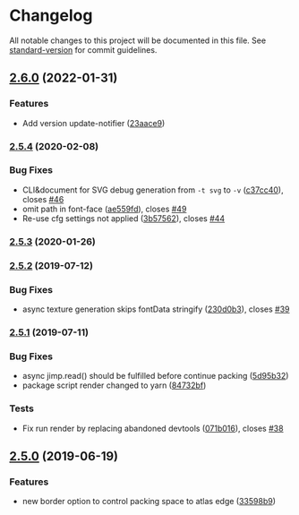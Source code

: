 # Changelog

All notable changes to this project will be documented in this file. See [standard-version](https://github.com/conventional-changelog/standard-version) for commit guidelines.

## [2.6.0](https://github.com/soimy/msdf-bmfont-xml/compare/v2.5.4...v2.6.0) (2022-01-31)


### Features

* Add version update-notifier ([23aace9](https://github.com/soimy/msdf-bmfont-xml/commit/23aace97c8e4af5174f8191133e42b54baafd0b5))

### [2.5.4](https://github.com/soimy/msdf-bmfont-xml/compare/v2.5.3...v2.5.4) (2020-02-08)


### Bug Fixes

* CLI&document for SVG debug generation from `-t svg` to `-v` ([c37cc40](https://github.com/soimy/msdf-bmfont-xml/commit/c37cc40)), closes [#46](https://github.com/soimy/msdf-bmfont-xml/issues/46)
* omit path in font-face ([ae559fd](https://github.com/soimy/msdf-bmfont-xml/commit/ae559fd)), closes [#49](https://github.com/soimy/msdf-bmfont-xml/issues/49)
* Re-use cfg settings not applied ([3b57562](https://github.com/soimy/msdf-bmfont-xml/commit/3b57562)), closes [#44](https://github.com/soimy/msdf-bmfont-xml/issues/44)



### [2.5.3](https://github.com/soimy/msdf-bmfont-xml/compare/v2.5.2...v2.5.3) (2020-01-26)



### [2.5.2](https://github.com/soimy/msdf-bmfont-xml/compare/v2.5.1...v2.5.2) (2019-07-12)


### Bug Fixes

* async texture generation skips fontData stringify ([230d0b3](https://github.com/soimy/msdf-bmfont-xml/commit/230d0b3)), closes [#39](https://github.com/soimy/msdf-bmfont-xml/issues/39)



### [2.5.1](https://github.com/soimy/msdf-bmfont-xml/compare/v2.5.0...v2.5.1) (2019-07-11)


### Bug Fixes

* async jimp.read() should be fulfilled before continue packing ([5d95b32](https://github.com/soimy/msdf-bmfont-xml/commit/5d95b32))
* package script render changed to yarn ([84732bf](https://github.com/soimy/msdf-bmfont-xml/commit/84732bf))


### Tests

* Fix run render by replacing abandoned devtools ([071b016](https://github.com/soimy/msdf-bmfont-xml/commit/071b016)), closes [#38](https://github.com/soimy/msdf-bmfont-xml/issues/38)



## [2.5.0](https://github.com/soimy/msdf-bmfont-xml/compare/v2.4.3...v2.5.0) (2019-06-19)


### Features

* new border option to control packing space to atlas edge ([33598b9](https://github.com/soimy/msdf-bmfont-xml/commit/33598b9))

